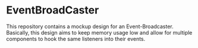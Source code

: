 EventBroadCaster
================

This repository contains a mockup design for an Event-Broadcaster. Basically, this design aims to keep memory usage low and allow for multiple components to hook the same listeners into their events.
